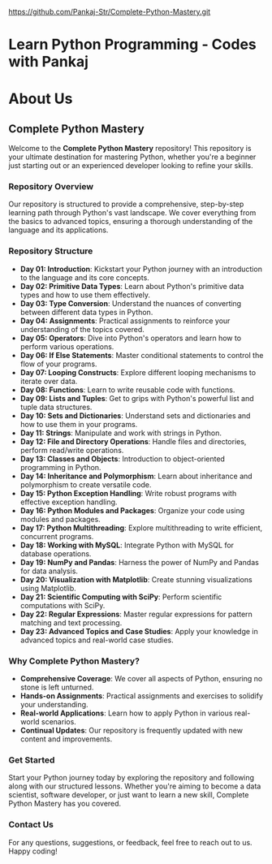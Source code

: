 https://github.com/Pankaj-Str/Complete-Python-Mastery.git

# Learn Python Programming - Codes with Pankaj

# About Us

## Complete Python Mastery

Welcome to the **Complete Python Mastery** repository! This repository is your ultimate destination for mastering Python, whether you're a beginner just starting out or an experienced developer looking to refine your skills. 

### Repository Overview

Our repository is structured to provide a comprehensive, step-by-step learning path through Python's vast landscape. We cover everything from the basics to advanced topics, ensuring a thorough understanding of the language and its applications.

### Repository Structure

- **Day 01: Introduction**: Kickstart your Python journey with an introduction to the language and its core concepts.
- **Day 02: Primitive Data Types**: Learn about Python's primitive data types and how to use them effectively.
- **Day 03: Type Conversion**: Understand the nuances of converting between different data types in Python.
- **Day 04: Assignments**: Practical assignments to reinforce your understanding of the topics covered.
- **Day 05: Operators**: Dive into Python's operators and learn how to perform various operations.
- **Day 06: If Else Statements**: Master conditional statements to control the flow of your programs.
- **Day 07: Looping Constructs**: Explore different looping mechanisms to iterate over data.
- **Day 08: Functions**: Learn to write reusable code with functions.
- **Day 09: Lists and Tuples**: Get to grips with Python's powerful list and tuple data structures.
- **Day 10: Sets and Dictionaries**: Understand sets and dictionaries and how to use them in your programs.
- **Day 11: Strings**: Manipulate and work with strings in Python.
- **Day 12: File and Directory Operations**: Handle files and directories, perform read/write operations.
- **Day 13: Classes and Objects**: Introduction to object-oriented programming in Python.
- **Day 14: Inheritance and Polymorphism**: Learn about inheritance and polymorphism to create versatile code.
- **Day 15: Python Exception Handling**: Write robust programs with effective exception handling.
- **Day 16: Python Modules and Packages**: Organize your code using modules and packages.
- **Day 17: Python Multithreading**: Explore multithreading to write efficient, concurrent programs.
- **Day 18: Working with MySQL**: Integrate Python with MySQL for database operations.
- **Day 19: NumPy and Pandas**: Harness the power of NumPy and Pandas for data analysis.
- **Day 20: Visualization with Matplotlib**: Create stunning visualizations using Matplotlib.
- **Day 21: Scientific Computing with SciPy**: Perform scientific computations with SciPy.
- **Day 22: Regular Expressions**: Master regular expressions for pattern matching and text processing.
- **Day 23: Advanced Topics and Case Studies**: Apply your knowledge in advanced topics and real-world case studies.

### Why Complete Python Mastery?

- **Comprehensive Coverage**: We cover all aspects of Python, ensuring no stone is left unturned.
- **Hands-on Assignments**: Practical assignments and exercises to solidify your understanding.
- **Real-world Applications**: Learn how to apply Python in various real-world scenarios.
- **Continual Updates**: Our repository is frequently updated with new content and improvements.

### Get Started

Start your Python journey today by exploring the repository and following along with our structured lessons. Whether you're aiming to become a data scientist, software developer, or just want to learn a new skill, Complete Python Mastery has you covered.

### Contact Us

For any questions, suggestions, or feedback, feel free to reach out to us. Happy coding!







